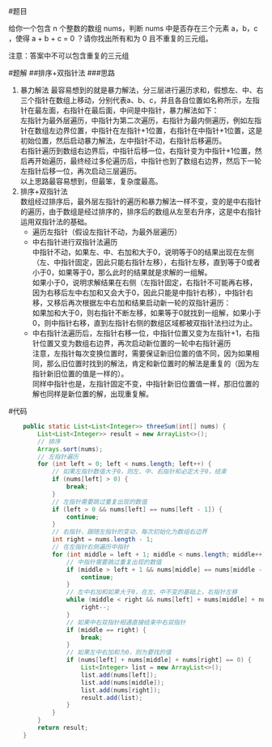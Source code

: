 #题目

给你一个包含 n 个整数的数组 nums，判断 nums 中是否存在三个元素 a，b，c ，使得 a + b + c = 0 ？请你找出所有和为 0 且不重复的三元组。  

注意：答案中不可以包含重复的三元组

#题解
##排序+双指针法
###思路
1. 暴力解法
最容易想到的就是暴力解法，分三层进行遍历求和，假想左、中、右三个指针在数组上移动，分别代表a、b、c，并且各自位置如名称所示，左指针在最左面，右指针在最后面，中间是中指针，暴力解法如下：  
左指针为最外层遍历，中指针为第二次遍历，右指针为最内侧遍历，例如左指针在数组左边界位置，中指针在左指针+1位置，右指针在中指针+1位置，这是初始位置，然后启动暴力解法，左中指针不动，右指针后移遍历。  
右指针遍历到数组右边界后，中指针后移一位，右指针变为中指针+1位置，然后再开始遍历，最终经过多伦遍历后，中指针也到了数组右边界，然后下一轮左指针后移一位，再次启动三层遍历。  
以上思路最容易想到，但最笨，复杂度最高。  
2. 排序+双指针法  
数组经过排序后，最外层左指针的遍历和暴力解法一样不变，变的是中右指针的遍历，由于数组是经过排序的，排序后的数组从左至右升序，这是中右指针运用双指针法的基础。  
    - 遍历左指针（假设左指针不动，为最外层遍历）
    - 中右指针进行双指针法遍历  
    中指针不动，如果左、中、右加和大于0，说明等于0的结果出现在左侧（左、中指针固定，因此只能右指针左移），右指针左移，直到等于0或者小于0，如果等于0，那么此时的结果就是求解的一组解。  
    如果小于0，说明求解结果在右侧（左指针固定，右指针不可能再右移，因为右移后左中右加和又会大于0，因此只能是中指针右移），中指针右移，又移后再次根据左中右加和结果启动新一轮的双指针遍历：  
    如果加和大于0，则右指针不断左移，如果等于0就找到一组解，如果小于0，则中指针右移，直到左指针右侧的数组区域都被双指针法扫过为止。  
    - 中右指针法遍历后，左指针右移一位，中指针位置又变为左指针+1，右指针位置又变为数组右边界，再次启动新位置的一轮中右指针遍历  
    注意，左指针每次变换位置时，需要保证新旧位置的值不同，因为如果相同，那么旧位置时找到的解法，肯定和新位置时的解法是重复的（因为左指针新旧位置的值是一样的）。  
    同样中指针也是，左指针固定不变，中指针新旧位置值一样，那旧位置的解也同样是新位置的解，出现重复解。  

#代码
```java
    public static List<List<Integer>> threeSum(int[] nums) {
        List<List<Integer>> result = new ArrayList<>();
        // 排序
        Arrays.sort(nums);
        // 左指针遍历
        for (int left = 0; left < nums.length; left++) {
            // 如果左指针数值大于0，则左、中、右指针和必定大于0，结束
            if (nums[left] > 0) {
                break;
            }
            // 左指针需要跳过重复出现的数值
            if (left > 0 && nums[left] == nums[left - 1]) {
                continue;
            }
            // 右指针，跟随左指针的变动，每次初始化为数组右边界
            int right = nums.length - 1;
            // 在左指针右侧遍历中指针
            for (int middle = left + 1; middle < nums.length; middle++) {
                // 中指针需要跳过重复出现的数值
                if (middle > left + 1 && nums[middle] == nums[middle - 1]) {
                    continue;
                }
                // 左中右加和如果大于0，在左、中不变的基础上，右指针左移
                while (middle < right && nums[left] + nums[middle] + nums[right] > 0) {
                    right--;
                }
                // 如果中右双指针相遇直接结束中右双指针
                if (middle == right) {
                    break;
                }
                // 如果左中右加和为0，则为要找的值
                if (nums[left] + nums[middle] + nums[right] == 0) {
                    List<Integer> list = new ArrayList<>();
                    list.add(nums[left]);
                    list.add(nums[middle]);
                    list.add(nums[right]);
                    result.add(list);
                }
            }
        }
        return result;
    }
```
